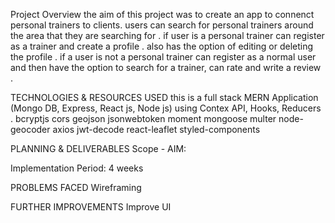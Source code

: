 Project Overview
the aim of this project was to create an app to connenct personal trainers to clients. users can search for personal trainers around the area that they are searching for .
if user is a personal trainer can register as a trainer and create a profile .
also has the option of editing or deleting the profile .
if a user is not a personal trainer can register as a normal user and then have the option to search for a trainer, can rate and write a review .

TECHNOLOGIES & RESOURCES USED
this is a full stack MERN Application (Mongo DB, Express, React js, Node js)
using Contex API, Hooks, Reducers .
bcryptjs
cors
geojson
jsonwebtoken
moment
mongoose
multer
node-geocoder
axios
jwt-decode
react-leaflet
styled-components

PLANNING & DELIVERABLES
Scope - AIM:

Implementation Period: 4 weeks

PROBLEMS FACED
Wireframing

FURTHER IMPROVEMENTS
Improve UI
